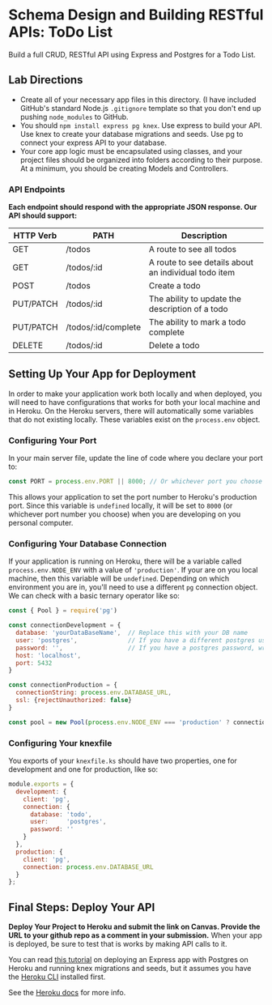 # Schema Design and Building RESTful APIs: ToDo List

Build a full CRUD, RESTful API using Express and Postgres for a Todo List. 

## Lab Directions
* Create all of your necessary app files in this directory. (I have included GitHub's standard Node.js `.gitignore` template so that you don't end up pushing `node_modules` to GitHub. 
* You should `npm install express pg knex`. Use express to build your API. Use knex to create your database migrations and seeds. Use pg to connect your express API to your database.
* Your core app logic must be encapsulated using classes, and your project files should be organized into folders according to their purpose. At a minimum, you should be creating Models and Controllers.

### API Endpoints
**Each endpoint should respond with the appropriate JSON response. Our API should support:**

| HTTP Verb | PATH                | Description                                          |
|-----------|---------------------|------------------------------------------------------|
| GET       | /todos              | A route to see all todos                             |
| GET       | /todos/:id          | A route to see details about an individual todo item |
| POST      | /todos              | Create a todo                                        |
| PUT/PATCH | /todos/:id          | The ability to update the description of a todo      |
| PUT/PATCH | /todos/:id/complete | The ability to mark a todo complete                  |
| DELETE    | /todos/:id          | Delete a todo                                        |


## Setting Up Your App for Deployment

In order to make your application work both locally and when deployed, you will need to have configurations that works for both your local machine and in Heroku. On the Heroku servers, there will automatically some variables that do not existing locally. These variables exist on the `process.env` object. 

### Configuring Your Port

In your main server file, update the line of code where you declare your port to:
```js
const PORT = process.env.PORT || 8000; // Or whichever port you choose for your local server
```
This allows your application to set the port number to Heroku's production port. Since this variable is `undefined` locally, it will be set to `8000` (or whichever port number you choose) when you are developing on you personal computer. 

### Configuring Your Database Connection

If your application is running on Heroku, there will be a variable called `process.env.NODE_ENV` with a value of `'production'`. If your are on you local machine, then this variable will be `undefined`. Depending on which environment you are in, you'll need to use a different `pg` connection object. We can check with a basic ternary operator like so: 

```js
const { Pool } = require('pg')

const connectionDevelopment = {
  database: 'yourDataBaseName',  // Replace this with your DB name
  user: 'postgres',              // If you have a different postgres user, replace here
  password: '',                  // If you have a postgres password, write it here
  host: 'localhost',
  port: 5432
}

const connectionProduction = {
  connectionString: process.env.DATABASE_URL, 
  ssl: {rejectUnauthorized: false}
}

const pool = new Pool(process.env.NODE_ENV === 'production' ? connectionProduction : connectionDevelopment)
```

### Configuring Your knexfile

You exports of your `knexfile.ks` should have two properties, one for development and one for production, like so:

```js
module.exports = {
  development: {
    client: 'pg',
    connection: {
      database: 'todo',
      user:     'postgres',
      password: ''
    }
  },
  production: {
    client: 'pg',
    connection: process.env.DATABASE_URL
  }
};
```

## Final Steps: Deploy Your API

**Deploy Your Project to Heroku and submit the link on Canvas. Provide the URL to your github repo as a comment in your submission.** When your app is deployed, be sure to test that is works by making API calls to it.

You can read [this tutorial](https://blog.codeselfstudy.com/blog/deploy-node-postgres-heroku/) on deploying an Express app with Postgres on Heroku and running knex migrations and seeds, but it assumes you have the [Heroku CLI](https://devcenter.heroku.com/articles/heroku-cli) installed first. 

See the [Heroku docs](https://devcenter.heroku.com/articles/getting-started-with-nodejs?singlepage=true#provision-a-database) for more info.


